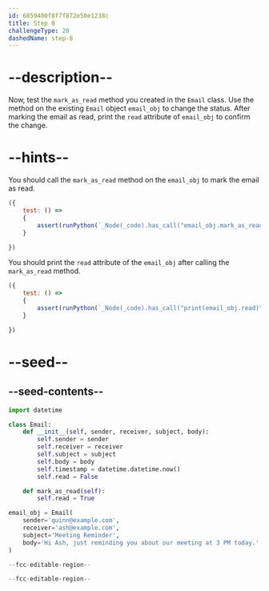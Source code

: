 ```yaml
---
id: 6859400f8f7f872e50e1238c
title: Step 8
challengeType: 20
dashedName: step-8
---
```


# --description--

Now, test the `mark_as_read` method you created in the `Email` class. Use the method on the existing `Email` object `email_obj` to change the status. After marking the email as read, print the `read` attribute of `email_obj` to confirm the change.

# --hints--

You should call the `mark_as_read` method on the `email_obj` to mark the email as read.

```js
({
    test: () => 
    {
        assert(runPython(`_Node(_code).has_call("email_obj.mark_as_read()")`))
    }

})
```

You should print the `read` attribute of the `email_obj` after calling the `mark_as_read` method.

```js
({
    test: () => 
    {
        assert(runPython(`_Node(_code).has_call("print(email_obj.read)")`))
    }

})
```

# --seed--

## --seed-contents--

```py
import datetime

class Email:
    def __init__(self, sender, receiver, subject, body):
        self.sender = sender
        self.receiver = receiver
        self.subject = subject
        self.body = body
        self.timestamp = datetime.datetime.now()
        self.read = False

    def mark_as_read(self):
        self.read = True

email_obj = Email(
    sender='quinn@example.com',
    receiver='ash@example.com',
    subject='Meeting Reminder',
    body='Hi Ash, just reminding you about our meeting at 3 PM today.'
)

--fcc-editable-region--

--fcc-editable-region--
```
